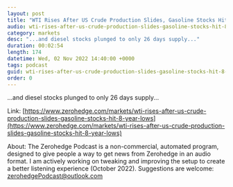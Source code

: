 ```yaml
---
layout: post
title: "WTI Rises After US Crude Production Slides, Gasoline Stocks Hit 8 Year Lows"
audio: wti-rises-after-us-crude-production-slides-gasoline-stocks-hit-8-year-lows-0
category: markets
desc: "...and diesel stocks plunged to only 26 days supply..."
duration: 00:02:54
length: 174
datetime: Wed, 02 Nov 2022 14:40:00 +0000
tags: podcast
guid: wti-rises-after-us-crude-production-slides-gasoline-stocks-hit-8-year-lows-0
order: 0
---
```

...and diesel stocks plunged to only 26 days supply...

Link: [https://www.zerohedge.com/markets/wti-rises-after-us-crude-production-slides-gasoline-stocks-hit-8-year-lows](https://www.zerohedge.com/markets/wti-rises-after-us-crude-production-slides-gasoline-stocks-hit-8-year-lows)

About: The Zerohedge Podcast is a non-commercial, automated program, designed to give people a way to get news from Zerohedge in an audio format.  I am actively working on tweaking and improving the setup to create a better listening experience (October 2022).  Suggestions are welcome: [zerohedgePodcast@outlook.com](mailto:zerohedgePodcast@outlook.com)